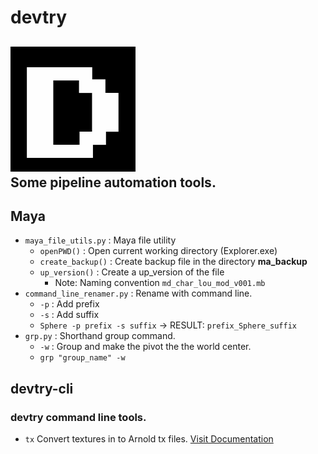 # devtry
![](source/devtry.png)<br>
Some pipeline automation tools.
----
## Maya
- `maya_file_utils.py` : Maya file utility
    - `openPWD()` : Open current working directory (Explorer.exe)
    - `create_backup()` : Create backup file in the directory **ma_backup**
    - `up_version()` : Create a up_version of the file
        - Note: Naming convention `md_char_lou_mod_v001.mb`
- `command_line_renamer.py` : Rename with command line.
    - `-p` : Add prefix
    - `-s` : Add suffix
    - `Sphere -p prefix -s suffix` -> RESULT: `prefix_Sphere_suffix`
- `grp.py` : Shorthand group command.
    - `-w` : Group and make the pivot the the world center.
    - `grp "group_name" -w`

## devtry-cli
### devtry command line tools.
- `tx` Convert textures in to Arnold tx files. [Visit Documentation](https://github.com/deepakxyz/devtry/blob/main/devtry-cli/README.md)
